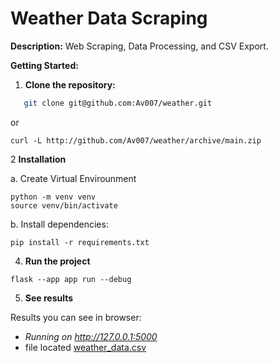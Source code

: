 # Weather Data Scraping

**Description:**
Web Scraping, Data Processing, and CSV Export.

**Getting Started:**

1. **Clone the repository:**

```bash
   git clone git@github.com:Av007/weather.git
```
or 
```
curl -L http://github.com/Av007/weather/archive/main.zip
```

2 **Installation**

a. Create Virtual Envirounment
```
python -m venv venv
source venv/bin/activate
```
b. Install dependencies:
```
pip install -r requirements.txt
```
4. **Run the project**

```
flask --app app run --debug
``` 

5. **See results**

Results you can see in browser:

 * *Running on http://127.0.0.1:5000*
 * file located [weather_data.csv](report/weather_data.csv)
